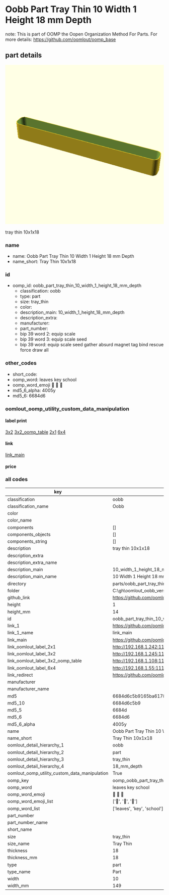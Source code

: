# Oobb Part Tray Thin 10 Width 1 Height 18 mm Depth  

note: This is part of OOMP the Oopen Organization Method For Parts. For more details: https://github.com/oomlout/oomp_base

##  part details
  

[![](3dpr.png)](3dpr.png)

tray thin 10x1x18



### name
* name: Oobb Part Tray Thin 10 Width 1 Height 18 mm Depth
* name_short: Tray Thin 10x1x18 
### id
* oomp_id: oobb_part_tray_thin_10_width_1_height_18_mm_depth
  * classification: oobb
  * type: part
  * size: tray_thin
  * color: 
  * description_main: 10_width_1_height_18_mm_depth
  * description_extra: 
  * manufacturer: 
  * part_number: 
  * bip 39 word 2: equip scale
  * bip 39 word 3: equip scale seed
  * bip 39 word: equip scale seed gather absurd magnet tag bind rescue force draw all

### other_codes
* short_code: 
* oomp_word: leaves key school
* oomp_word_emoji :leaves: :key: :school:
* md5_6_alpha: 4005y
* md5_6: 6684d6






### oomlout_oomp_utility_custom_data_manipulation
#### label print
[3x2](http://192.168.1.245:1112/?label=oomp%204005y)
[3x2_oomp_table](http://192.168.1.108:1112/?label=oomp%204005y)
[2x1](http://192.168.1.242:1112/?label=oomp%204005y)
[6x4](http://192.168.1.55:1112/?label=oomp%204005y)    

#### link

[link_main](https://github.com/oomlout/oomlout_oobb_version_4_generated_parts/tree/main/navigation_oomp/oobb/part/tray_thin/10_width_1_height_18_mm_depth/part)                              

#### price







### all codes 
| key | value |  
| --- | --- |  
| classification | oobb |  
| classification_name | Oobb |  
| color |  |  
| color_name |  |  
| components | [] |  
| components_objects | [] |  
| components_string | [] |  
| description | tray thin 10x1x18 |  
| description_extra |  |  
| description_extra_name |  |  
| description_main | 10_width_1_height_18_mm_depth |  
| description_main_name | 10 Width 1 Height 18 mm Depth |  
| directory | parts/oobb_part_tray_thin_10_width_1_height_18_mm_depth |  
| folder | C:\gh\oomlout_oobb_version_4_generated_parts\parts\oobb_part_tray_thin_10_width_1_height_18_mm_depth |  
| github_link | https://github.com/oomlout/oomlout_oomp_part_src/tree/main/parts/oobb_part_tray_thin_10_width_1_height_18_mm_depth |  
| height | 1 |  
| height_mm | 14 |  
| id | oobb_part_tray_thin_10_width_1_height_18_mm_depth |  
| link_1 | https://github.com/oomlout/oomlout_oobb_version_4_generated_parts/tree/main/navigation_oomp/oobb/part/tray_thin/10_width_1_height_18_mm_depth/part |  
| link_1_name | link_main |  
| link_main | https://github.com/oomlout/oomlout_oobb_version_4_generated_parts/tree/main/navigation_oomp/oobb/part/tray_thin/10_width_1_height_18_mm_depth/part |  
| link_oomlout_label_2x1 | http://192.168.1.242:1112/?label=oomp%204005y |  
| link_oomlout_label_3x2 | http://192.168.1.245:1112/?label=oomp%204005y |  
| link_oomlout_label_3x2_oomp_table | http://192.168.1.108:1112/?label=oomp%204005y |  
| link_oomlout_label_6x4 | http://192.168.1.55:1112/?label=oomp%204005y |  
| link_redirect | https://github.com/oomlout/oomlout_oobb_version_4_generated_parts/tree/main/parts/oobb_tray_thin_10_01_18 |  
| manufacturer |  |  
| manufacturer_name |  |  
| md5 | 6684d6c5b9165ba61780860785f00261 |  
| md5_10 | 6684d6c5b9 |  
| md5_5 | 6684d |  
| md5_6 | 6684d6 |  
| md5_6_alpha | 4005y |  
| name | Oobb Part Tray Thin 10 Width 1 Height 18 mm Depth |  
| name_short | Tray Thin 10x1x18  |  
| oomlout_detail_hierarchy_1 | oobb |  
| oomlout_detail_hierarchy_2 | part |  
| oomlout_detail_hierarchy_3 | tray_thin |  
| oomlout_detail_hierarchy_4 | 18_mm_depth |  
| oomlout_oomp_utility_custom_data_manipulation | True |  
| oomp_key | oomp_oobb_part_tray_thin_10_width_1_height_18_mm_depth |  
| oomp_word | leaves key school |  
| oomp_word_emoji | :leaves: :key: :school: |  
| oomp_word_emoji_list | [':leaves:', ':key:', ':school:'] |  
| oomp_word_list | ['leaves', 'key', 'school'] |  
| part_number |  |  
| part_number_name |  |  
| short_name |  |  
| size | tray_thin |  
| size_name | Tray Thin |  
| thickness | 18 |  
| thickness_mm | 18 |  
| type | part |  
| type_name | Part |  
| width | 10 |  
| width_mm | 149 |  
